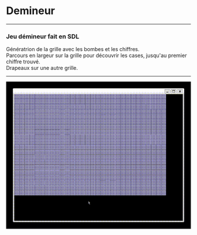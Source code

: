 # Demineur
---------
### Jeu démineur fait en SDL
Génératrion de la grille avec les bombes et les chiffres. <br>
Parcours en largeur sur la grille pour découvrir les cases, jusqu'au premier chiffre trouvé. <br>
Drapeaux sur une autre grille.

---------
![screenshot](misc/demineur_example_GIF.gif)
